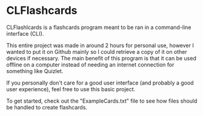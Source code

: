 # CLFlashcards
CLFlashlcards is a flashcards program meant to be ran in a command-line interface (CLI).

This entire project was made in around 2 hours for personal use, however I wanted to put it on Github mainly so I could retrieve a copy of it on other devices if necessary.
The main benefit of this program is that it can be used offline on a computer instead of needing an internet connection for something like Quizlet.

If you personally don't care for a good user interface (and probably a good user experience), feel free to use this basic project.

To get started, check out the "ExampleCards.txt" file to see how files should be handled to create flashcards.
